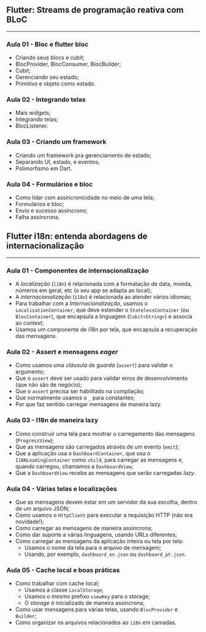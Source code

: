 ## Flutter: Streams de programação reativa com BLoC

---

### Aula 01 - Bloc e flutter bloc

- Criando seus blocs e cubit;
- BlocProvider, BlocConsumer, BlocBuilder;
- Cubit;
- Gerenciando seu estado;
- Primitivo e objeto como estado.

### Aula 02 - Integrando telas

- Mais widgets;
- Integrando telas;
- BlocListener.

### Aula 03 - Criando um framework

- Criando um framework pra gerenciamento de estado;
- Separando UI, estado, e eventos;
- Polimorfismo em Dart.

### Aula 04 - Formulários e bloc

- Como lidar com assincronicidade no meio de uma tela;
- Formulários e bloc;
- Envio e sucesso assíncrono;
- Falha assíncrona.

## Flutter i18n: entenda abordagens de internacionalização

---

### Aula 01 - Componentes de internacionalização

- A _localização_ (`l18n`) é relacionada com a formatação de data, moeda, números em geral, etc (o seu app se adapta ao local);
- A _internacionalização_ (`i18n`) é relacionada ao atender vários idiomas;
- Para trabalhar com a _Internacionalização_, usamos o `LocalizationContainer`, que deve estender o `StatelessContainer` (ou `BlocContainer`), que encapsula a linguagem (`Cubit<String>`) e associa ao _context_;
- Usamos um componente de i18n por tela, que encapsula a recuperação das mensagens.

### Aula 02 - Assert e mensagens _eager_

- Como usamos uma _cláusula de guarda_ (`assert`) para validar o argumento;
- Que o `assert` deve ser usado para validar erros de desenvolvimento (que não são de negócio);
- Que o `assert` precisa ser habilitado na compilação;
- Que normalmente usamos o `_` para constantes;
- Por que faz sentido carregar mensagens de maneira lazy.

### Aula 03 - I18n de maneira lazy

- Como construir uma tela para mostrar o carregamento das mensagens (`ProgressView`);
- Que as mensagens são carregados através de um evento (`emit`);
- Que a aplicação usa o `DashboardContainer`, que usa o `I18NLoadingContainer` como `child`, para carregar as mensagens e, quando carregou, chamamos a `DashboardView`;
- Que a `DashboardView` recebe as mensagens que serão carregadas _lazy_.

### Aula 04 - Várias telas e localizações

- Que as mensagens devem estar em um servidor da sua escolha, dentro de um arquivo JSON;
- Como usamos o `HttpClient` para executar a requisição HTTP (não era novidade!);
- Como carregar as mensagens de maneira assíncrona;
- Como dar suporte a várias linguagens, usando URLs diferentes;
- Como carregar as mensagens da aplicação inteira ou tela por tela:
  - Usamos o nome da tela para o arquivo de mensagem;
  - Usando, por exemplo, `dashboard_en.json` ou `dashboard_pt.json`.

### Aula 05 - Cache local e boas práticas

- Como trabalhar com cache local;
  - Usamos a classe `LocalStorage`;
  - Usamos o mesmo prefixo `viewKey` para o storage;
  - O _storage_ é inicializado de maneira assíncrona;
- Como usar mensagens para várias telas, usando `BlocProvider` e `Builder`;
- Como organizar os arquivos relacionados ao `i18n` em camadas.
